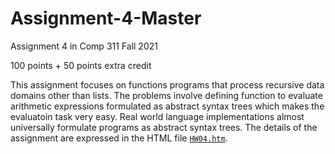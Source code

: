 # Assignment-4-Master
Assignment 4 in Comp 311 Fall 2021

100 points + 50 points extra credit

This assignment focuses on functions programs that process recursive data domains other than lists.  The problems involve defining function to evaluate arithmetic expressions
formulated as abstract syntax trees which makes the evaluatoin task very easy.  Real world language implementations almost universally formulate programs as abstract syntax 
trees.  The details of the assignment are expressed in the HTML file [`HW04.htm`](https://raw.githack.com/JavaPLT/Assignment-4-Master/main/HW04.htm).
